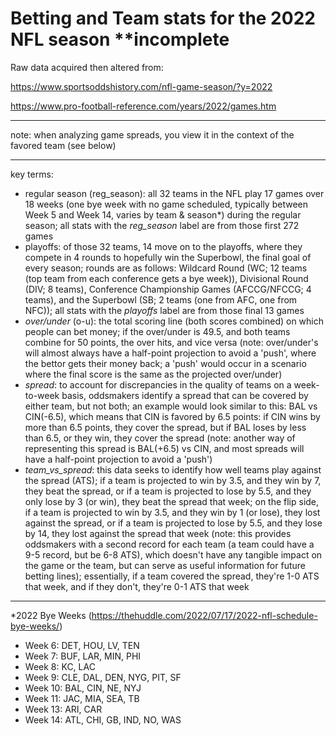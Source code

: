 # Betting and Team stats for the 2022 NFL season **incomplete

Raw data acquired then altered from: 

https://www.sportsoddshistory.com/nfl-game-season/?y=2022

https://www.pro-football-reference.com/years/2022/games.htm
______________________________________________________________________________________________________________________________________________________

note: when analyzing game spreads, you view it in the context of the favored team (see below)
______________________________________________________________________________________________________________________________________________________

key terms:
- regular season (reg_season): all 32 teams in the NFL play 17 games over 18 weeks (one bye week with no game scheduled, typically between Week 5 and Week 14, varies by team & season*) during the regular season; all stats with the *reg_season* label are from those first 272 games
- playoffs: of those 32 teams, 14 move on to the playoffs, where they compete in 4 rounds to hopefully win the Superbowl, the final goal of every season; rounds are as follows: Wildcard Round (WC; 12 teams (top team from each conference gets a bye week)), Divisional Round (DIV; 8 teams), Conference Championship Games (AFCCG/NFCCG; 4 teams), and the Superbowl (SB; 2 teams (one from AFC, one from NFC)); all stats with the *playoffs* label are from those final 13 games
- *over/under* (o-u): the total scoring line (both scores combined) on which people can bet money; if the over/under is 49.5, and both teams combine for 50 points, the over hits, and vice versa (note: over/under's will almost always have a half-point projection to avoid a 'push', where the bettor gets their money back; a 'push' would occur in a scenario where the final score is the same as the projected over/under)
- *spread*: to account for discrepancies in the quality of teams on a week-to-week basis, oddsmakers identify a spread that can be covered by either team, but not both; an example would look similar to this: BAL vs CIN(-6.5), which means that CIN is favored by 6.5 points: if CIN wins by more than 6.5 points, they cover the spread, but if BAL loses by less than 6.5, or they win, they cover the spread (note: another way of representing this spread is BAL(+6.5) vs CIN, and most spreads will have a half-point projection to avoid a 'push')
- *team_vs_spread*: this data seeks to identify how well teams play against the spread (ATS); if a team is projected to win by 3.5, and they win by 7, they beat the spread, or if a team is projected to lose by 5.5, and they only lose by 3 (or win), they beat the spread that week; on the flip side, if a team is projected to win by 3.5, and they win by 1 (or lose), they lost against the spread, or if a team is projected to lose by 5.5, and they lose by 14, they lost against the spread that week (note: this provides oddsmakers with a second record for each team (a team could have a 9-5 record, but be 6-8 ATS), which doesn't have any tangible impact on the game or the team, but can serve as useful information for future betting lines); essentially, if a team covered the spread, they're 1-0 ATS that week, and if they don't, they're 0-1 ATS that week
______________________________________________________________________________________________________________________________________________________

*2022 Bye Weeks (https://thehuddle.com/2022/07/17/2022-nfl-schedule-bye-weeks/)
- Week 6: DET, HOU, LV, TEN
- Week 7: BUF, LAR, MIN, PHI
- Week 8: KC, LAC
- Week 9: CLE, DAL, DEN, NYG, PIT, SF
- Week 10: BAL, CIN, NE, NYJ
- Week 11: JAC, MIA, SEA, TB
- Week 13: ARI, CAR
- Week 14: ATL, CHI, GB, IND, NO, WAS
